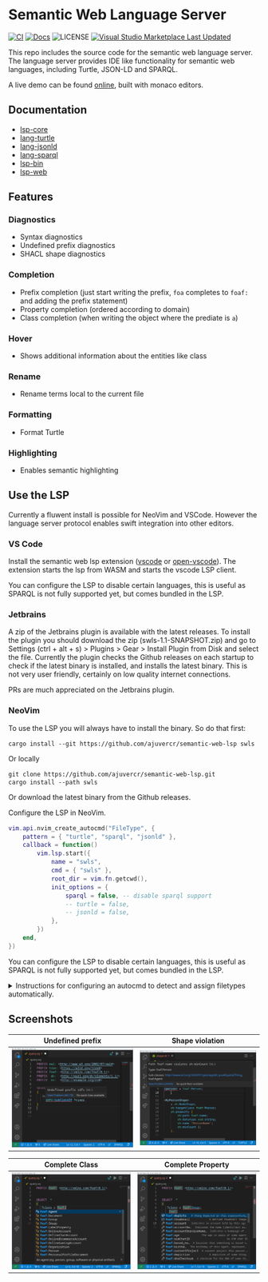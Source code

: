 # Semantic Web Language Server

[![CI](https://github.com/ajuvercr/semantic-web-lsp/actions/workflows/ci.yml/badge.svg)](https://github.com/ajuvercr/semantic-web-lsp/actions/workflows/ci.yml)
[![Docs](https://img.shields.io/badge/docs-latest-blue)](https://ajuvercr.github.io/semantic-web-lsp/docs/lsp_core/index.html)
![LICENSE](https://img.shields.io/badge/License-MIT-8A2BE2)
[![Visual Studio Marketplace Last Updated](https://img.shields.io/visual-studio-marketplace/last-updated/ajuvercr.semantic-web-lsp?label=VSCode%20Extension)](https://marketplace.visualstudio.com/items?itemName=ajuvercr.semantic-web-lsp)

This repo includes the source code for the semantic web language server.
The language server provides IDE like functionality for semantic web languages, including Turtle, JSON-LD and SPARQL.

A live demo can be found [online](https://ajuvercr.github.io/semantic-web-lsp/), built with monaco editors.

## Documentation

- [lsp-core](https://ajuvercr.github.io/semantic-web-lsp/docs/lsp_core/index.html)
- [lang-turtle](https://ajuvercr.github.io/semantic-web-lsp/docs/lang_turtle/index.html)
- [lang-jsonld](https://ajuvercr.github.io/semantic-web-lsp/docs/lang_jsonld/index.html)
- [lang-sparql](https://ajuvercr.github.io/semantic-web-lsp/docs/lang_sparql/index.html)
- [lsp-bin](https://ajuvercr.github.io/semantic-web-lsp/docs/lsp_bin/index.html)
- [lsp-web](https://ajuvercr.github.io/semantic-web-lsp/docs/lsp_web/index.html)


## Features

### Diagnostics

- Syntax diagnostics
- Undefined prefix diagnostics
- SHACL shape diagnostics

### Completion

- Prefix completion (just start writing the prefix, `foa` completes to `foaf:` and adding the prefix statement)
- Property completion (ordered according to domain)
- Class completion (when writing the object where the prediate is `a`)

### Hover

- Shows additional information about the entities like class

### Rename

- Rename terms local to the current file 

### Formatting

- Format Turtle

### Highlighting

- Enables semantic highlighting


## Use the LSP

Currently a fluwent install is possible for NeoVim and VSCode.
However the language server protocol enables swift integration into other editors.

### VS Code

Install the semantic web lsp extension ([vscode](https://marketplace.visualstudio.com/items?itemName=ajuvercr.semantic-web-lsp) or [open-vscode](https://open-vsx.org/extension/ajuvercr/semantic-web-lsp)).
The extension starts the lsp from WASM and starts the vscode LSP client.

You can configure the LSP to disable certain languages, this is useful as SPARQL is not fully supported yet, but comes bundled in the LSP.

### Jetbrains

A zip of the Jetbrains plugin is available with the latest releases.
To install the plugin you should download the zip (swls-1.1-SNAPSHOT.zip) and go to Settings (ctrl + alt + s) > Plugins > Gear > Install Plugin from Disk and select the file.
Currently the plugin checks the Github releases on each startup to check if the latest binary is installed, and installs the latest binary.
This is not very user friendly, certainly on low quality internet connections.

PRs are much appreciated on the Jetbrains plugin.

### NeoVim

To use the LSP you will always have to install the binary.
So do that first:

```
cargo install --git https://github.com/ajuvercr/semantic-web-lsp swls
```
Or locally
```
git clone https://github.com/ajuvercr/semantic-web-lsp.git
cargo install --path swls
```

Or download the latest binary from the Github releases.

Configure the LSP in NeoVim.

```lua
vim.api.nvim_create_autocmd("FileType", {
    pattern = { "turtle", "sparql", "jsonld" },
    callback = function()
        vim.lsp.start({
            name = "swls",
            cmd = { "swls" },
            root_dir = vim.fn.getcwd(),
            init_options = {
                sparql = false, -- disable sparql support
                -- turtle = false,
                -- jsonld = false,
            },
        })
    end,
})
```

You can configure the LSP to disable certain languages, this is useful as SPARQL is not fully supported yet, but comes bundled in the LSP.

<details>
<summary>Instructions for configuring an autocmd to detect and assign filetypes automatically.</summary>

```lua
vim.api.nvim_create_autocmd({ "BufNewFile", "BufReadPost" }, {
    pattern = "*.ttl",
    callback = function(args)
        vim.bo[args.buf].filetype = "turtle"
        vim.bo.commentstring = "# %s"
    end,
})

vim.api.nvim_create_autocmd({ "BufNewFile", "BufReadPost" }, {
    pattern = { "*.sq", "*.rq", "*.sparql" },
    callback = function(args)
        vim.bo[args.buf].filetype = "sparql"
        vim.bo.commentstring = "# %s"
    end,
})

vim.api.nvim_create_autocmd({ "BufNewFile", "BufReadPost" }, {
    pattern = { "*.jsonld" },
    callback = function(args)
        vim.bo[args.buf].filetype = "jsonld"
    end,
})
```
</details>


## Screenshots

|Undefined prefix|Shape violation|
|---|---|
| ![Undefined Prefixes](./screenshots/undefined_prefix.png) | ![Shape violations](./screenshots/shape.png) |

|Complete Class|Complete Property|
|---|---|
| ![Complete Class](./screenshots/complete_class.png) | ![Complete Property](./screenshots/complete_property.png) |
